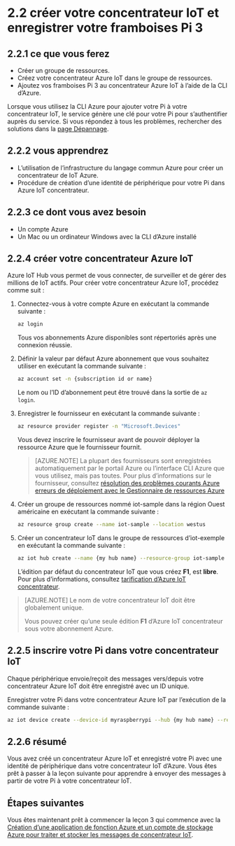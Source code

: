 <properties
 pageTitle="Créer votre concentrateur IoT et enregistrer votre framboises Pi 3 | Microsoft Azure"
 description="Créer un groupe de ressources, créez un concentrateur Azure IoT et enregistrer votre Pi dans le concentrateur Azure IoT à l’aide de la CLI d’Azure."
 services="iot-hub"
 documentationCenter=""
 authors="shizn"
 manager="timlt"
 tags=""
 keywords=""/>

<tags
 ms.service="iot-hub"
 ms.devlang="multiple"
 ms.topic="article"
 ms.tgt_pltfrm="na"
 ms.workload="na"
 ms.date="10/21/2016"
 ms.author="xshi"/>

# <a name="22-create-your-iot-hub-and-register-your-raspberry-pi-3"></a>2.2 créer votre concentrateur IoT et enregistrer votre framboises Pi 3

## <a name="221-what-you-will-do"></a>2.2.1 ce que vous ferez

- Créer un groupe de ressources.
- Créez votre concentrateur Azure IoT dans le groupe de ressources.
- Ajoutez vos framboises Pi 3 au concentrateur Azure IoT à l’aide de la CLI d’Azure.

Lorsque vous utilisez la CLI Azure pour ajouter votre Pi à votre concentrateur IoT, le service génère une clé pour votre Pi pour s’authentifier auprès du service. Si vous répondez à tous les problèmes, rechercher des solutions dans la [page Dépannage](iot-hub-raspberry-pi-kit-node-troubleshooting.md).

## <a name="222-what-you-will-learn"></a>2.2.2 vous apprendrez

- L’utilisation de l’infrastructure du langage commun Azure pour créer un concentrateur de IoT Azure.
- Procédure de création d’une identité de périphérique pour votre Pi dans Azure IoT concentrateur.

## <a name="223-what-you-need"></a>2.2.3 ce dont vous avez besoin

- Un compte Azure
- Un Mac ou un ordinateur Windows avec la CLI d’Azure installé

## <a name="224-create-your-azure-iot-hub"></a>2.2.4 créer votre concentrateur Azure IoT

Azure IoT Hub vous permet de vous connecter, de surveiller et de gérer des millions de IoT actifs. Pour créer votre concentrateur Azure IoT, procédez comme suit :

1. Connectez-vous à votre compte Azure en exécutant la commande suivante :

    ```bash
    az login
    ```

    Tous vos abonnements Azure disponibles sont répertoriés après une connexion réussie.

2. Définir la valeur par défaut Azure abonnement que vous souhaitez utiliser en exécutant la commande suivante :

    ```bash
    az account set -n {subscription id or name}
    ```

    Le nom ou l’ID d’abonnement peut être trouvé dans la sortie de `az login`.

3. Enregistrer le fournisseur en exécutant la commande suivante :

    ```bash
    az resource provider register -n "Microsoft.Devices"
    ```

    Vous devez inscrire le fournisseur avant de pouvoir déployer la ressource Azure que le fournisseur fournit.

    > [AZURE.NOTE] La plupart des fournisseurs sont enregistrées automatiquement par le portail Azure ou l’interface CLI Azure que vous utilisez, mais pas toutes. Pour plus d’informations sur le fournisseur, consultez [résolution des problèmes courants Azure erreurs de déploiement avec le Gestionnaire de ressources Azure](../resource-manager-common-deployment-errors.md)

4. Créer un groupe de ressources nommé iot-sample dans la région Ouest américaine en exécutant la commande suivante :

    ```bash
    az resource group create --name iot-sample --location westus
    ```

5. Créer un concentrateur IoT dans le groupe de ressources d’iot-exemple en exécutant la commande suivante :

    ```bash
    az iot hub create --name {my hub name} --resource-group iot-sample
    ```

    L’édition par défaut du concentrateur IoT que vous créez **F1**, est **libre**. Pour plus d’informations, consultez [tarification d’Azure IoT concentrateur](https://azure.microsoft.com/pricing/details/iot-hub/).

> [AZURE.NOTE] Le nom de votre concentrateur IoT doit être globalement unique.
>
> Vous pouvez créer qu’une seule édition **F1** d’Azure IoT concentrateur sous votre abonnement Azure.

## <a name="225-register-your-pi-in-your-iot-hub"></a>2.2.5 inscrire votre Pi dans votre concentrateur IoT

Chaque périphérique envoie/reçoit des messages vers/depuis votre concentrateur Azure IoT doit être enregistré avec un ID unique.

Enregistrer votre Pi dans votre concentrateur Azure IoT par l’exécution de la commande suivante :

```bash
az iot device create --device-id myraspberrypi --hub {my hub name} --resource-group iot-sample
```

## <a name="226-summary"></a>2.2.6 résumé

Vous avez créé un concentrateur Azure IoT et enregistré votre Pi avec une identité de périphérique dans votre concentrateur IoT d’Azure. Vous êtes prêt à passer à la leçon suivante pour apprendre à envoyer des messages à partir de votre Pi à votre concentrateur IoT.

## <a name="next-steps"></a>Étapes suivantes

Vous êtes maintenant prêt à commencer la leçon 3 qui commence avec la [Création d’une application de fonction Azure et un compte de stockage Azure pour traiter et stocker les messages de concentrateur IoT](iot-hub-raspberry-pi-kit-node-lesson3-deploy-resource-manager-template.md).